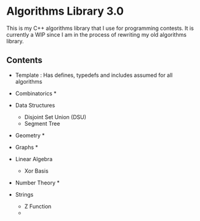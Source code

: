 # Algorithms Library 3.0

This is my C++ algorithms library that I use for programming contests. It is currently a WIP since I am in the process of rewriting my old algorithms library. 

## Contents

* Template : Has defines, typedefs and includes assumed for all algorithms

* Combinatorics
    * 
* Data Structures
    * Disjoint Set Union (DSU)
    * Segment Tree
* Geometry
    *
* Graphs
    * 
* Linear Algebra
    * Xor Basis
* Number Theory
    * 
* Strings
    * Z Function
    * 
